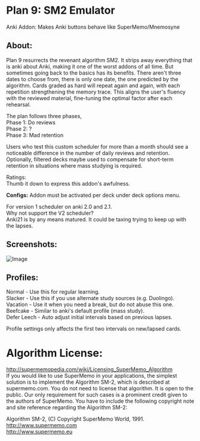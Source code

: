 # Plan 9: SM2 Emulator  
Anki Addon: Makes Anki buttons behave like SuperMemo/Mnemosyne

## About:
Plan 9 resurrects the revenant algorithm SM2. It strips away everything that is anki about Anki, making it one of the worst addons of all time. But sometimes going back to the basics has its benefits. There aren't three dates to choose from, there is only one date, the one predicted by the algorithm. Cards graded as hard will repeat again and again, with each repetition strengthening the memory trace. This aligns the user's fluency with the reviewed material, fine-tuning the optimal factor after each rehearsal.  

The plan follows three phases,  
Phase 1: Do reviews  
Phase 2: ?  
Phase 3: Mad retention  

Users who test this custom scheduler for more than a month should see a noticeable difference in the number of daily reviews and retention. Optionally, filtered decks maybe used to compensate for short-term retention in situations where mass studying is required.

Ratings:  
Thumb it down to express this addon's awfulness.


<b>Configs:</b>
Addon must be activated per deck under deck options menu.

For version 1 scheduler on anki 2.0 and 2.1.  
Why not support the V2 scheduler?  
Anki21 is by any means matured. It could be taxing trying to keep up with the lapses.


## Screenshots:
![Image](https://github.com/lovac42/SM2-Emulator/blob/master/screenshots/deck_option_menu.png?raw=true "deck_menu")


## Profiles:
Normal - Use this for regular learning.  
Slacker - Use this if you use alternate study sources (e.g. Duolingo).  
Vacation - Use it when you need a break, but do not abuse this one.  
Beefcake - Similar to anki's default profile (mass study).  
Defer Leech - Auto adjust initial intervals based on previous lapses.  

Profile settings only affects the first two intervals on new/lapsed cards.


# Algorithm License:
http://supermemopedia.com/wiki/Licensing_SuperMemo_Algorithm  
If you would like to use SuperMemo in your applications, the simplest solution is to implement the Algorithm SM-2, which is described at supermemo.com. You do not need to license that algorithm. It is open to the public. Our only requirement for such cases is a prominent credit given to the authors of SuperMemo. You have to include the following copyright note and site reference regarding the Algorithm SM-2:  

Algorithm SM-2, (C) Copyright SuperMemo World, 1991.  
http://www.supermemo.com  
http://www.supermemo.eu
